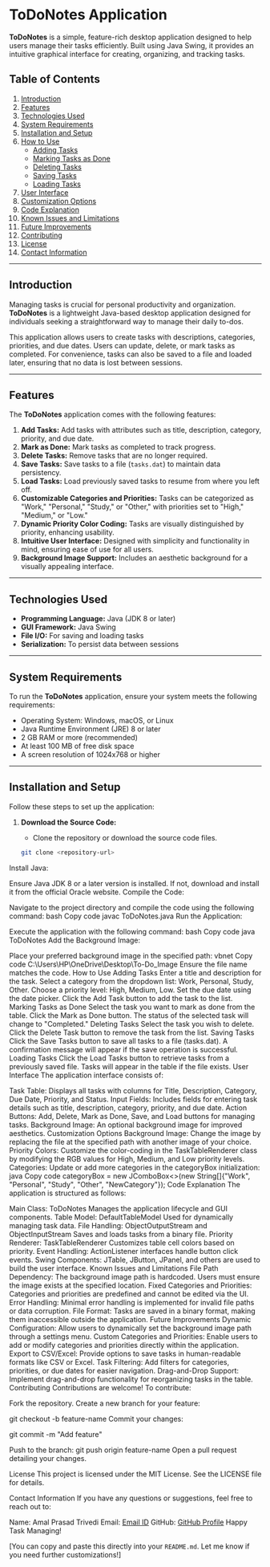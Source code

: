 # ToDoNotes Application

**ToDoNotes** is a simple, feature-rich desktop application designed to help users manage their tasks efficiently. Built using Java Swing, it provides an intuitive graphical interface for creating, organizing, and tracking tasks. 

## Table of Contents

1. [Introduction](#introduction)
2. [Features](#features)
3. [Technologies Used](#technologies-used)
4. [System Requirements](#system-requirements)
5. [Installation and Setup](#installation-and-setup)
6. [How to Use](#how-to-use)
   - [Adding Tasks](#adding-tasks)
   - [Marking Tasks as Done](#marking-tasks-as-done)
   - [Deleting Tasks](#deleting-tasks)
   - [Saving Tasks](#saving-tasks)
   - [Loading Tasks](#loading-tasks)
7. [User Interface](#user-interface)
8. [Customization Options](#customization-options)
9. [Code Explanation](#code-explanation)
10. [Known Issues and Limitations](#known-issues-and-limitations)
11. [Future Improvements](#future-improvements)
12. [Contributing](#contributing)
13. [License](#license)
14. [Contact Information](#contact-information)

---

## <a name="introduction"></a>Introduction

Managing tasks is crucial for personal productivity and organization. **ToDoNotes** is a lightweight Java-based desktop application designed for individuals seeking a straightforward way to manage their daily to-dos. 

This application allows users to create tasks with descriptions, categories, priorities, and due dates. Users can update, delete, or mark tasks as completed. For convenience, tasks can also be saved to a file and loaded later, ensuring that no data is lost between sessions.

---

## <a name="features"></a>Features

The **ToDoNotes** application comes with the following features:

1. **Add Tasks:** Add tasks with attributes such as title, description, category, priority, and due date.
2. **Mark as Done:** Mark tasks as completed to track progress.
3. **Delete Tasks:** Remove tasks that are no longer required.
4. **Save Tasks:** Save tasks to a file (`tasks.dat`) to maintain data persistency.
5. **Load Tasks:** Load previously saved tasks to resume from where you left off.
6. **Customizable Categories and Priorities:** Tasks can be categorized as "Work," "Personal," "Study," or "Other," with priorities set to "High," "Medium," or "Low."
7. **Dynamic Priority Color Coding:** Tasks are visually distinguished by priority, enhancing usability.
8. **Intuitive User Interface:** Designed with simplicity and functionality in mind, ensuring ease of use for all users.
9. **Background Image Support:** Includes an aesthetic background for a visually appealing interface.

---

## <a name="technologies-used"></a>Technologies Used

- **Programming Language:** Java (JDK 8 or later)
- **GUI Framework:** Java Swing
- **File I/O:** For saving and loading tasks
- **Serialization:** To persist data between sessions

---

## <a name="system-requirements"></a>System Requirements

To run the **ToDoNotes** application, ensure your system meets the following requirements:

- Operating System: Windows, macOS, or Linux
- Java Runtime Environment (JRE) 8 or later
- 2 GB RAM or more (recommended)
- At least 100 MB of free disk space
- A screen resolution of 1024x768 or higher

---

## <a name="installation-and-setup"></a>Installation and Setup

Follow these steps to set up the application:

1. **Download the Source Code:**
   - Clone the repository or download the source code files.

   ```bash
   git clone <repository-url>
Install Java:

Ensure Java JDK 8 or a later version is installed. If not, download and install it from the official Oracle website.
Compile the Code:

Navigate to the project directory and compile the code using the following command:
bash
Copy code
javac ToDoNotes.java
Run the Application:

Execute the application with the following command:
bash
Copy code
java ToDoNotes
Add the Background Image:

Place your preferred background image in the specified path:
vbnet
Copy code
C:\Users\HP\OneDrive\Desktop\To-Do_Image
Ensure the file name matches the code.
<a name="how-to-use"></a>How to Use
Adding Tasks
Enter a title and description for the task.
Select a category from the dropdown list: Work, Personal, Study, Other.
Choose a priority level: High, Medium, Low.
Set the due date using the date picker.
Click the Add Task button to add the task to the list.
Marking Tasks as Done
Select the task you want to mark as done from the table.
Click the Mark as Done button. The status of the selected task will change to "Completed."
Deleting Tasks
Select the task you wish to delete.
Click the Delete Task button to remove the task from the list.
Saving Tasks
Click the Save Tasks button to save all tasks to a file (tasks.dat).
A confirmation message will appear if the save operation is successful.
Loading Tasks
Click the Load Tasks button to retrieve tasks from a previously saved file.
Tasks will appear in the table if the file exists.
<a name="user-interface"></a>User Interface
The application interface consists of:

Task Table:
Displays all tasks with columns for Title, Description, Category, Due Date, Priority, and Status.
Input Fields:
Includes fields for entering task details such as title, description, category, priority, and due date.
Action Buttons:
Add, Delete, Mark as Done, Save, and Load buttons for managing tasks.
Background Image:
An optional background image for improved aesthetics.
<a name="customization-options"></a>Customization Options
Background Image:
Change the image by replacing the file at the specified path with another image of your choice.
Priority Colors:
Customize the color-coding in the TaskTableRenderer class by modifying the RGB values for High, Medium, and Low priority levels.
Categories:
Update or add more categories in the categoryBox initialization:
java
Copy code
categoryBox = new JComboBox<>(new String[]{"Work", "Personal", "Study", "Other", "NewCategory"});
<a name="code-explanation"></a>Code Explanation
The application is structured as follows:

Main Class: ToDoNotes
Manages the application lifecycle and GUI components.
Table Model: DefaultTableModel
Used for dynamically managing task data.
File Handling: ObjectOutputStream and ObjectInputStream
Saves and loads tasks from a binary file.
Priority Renderer: TaskTableRenderer
Customizes table cell colors based on priority.
Event Handling:
ActionListener interfaces handle button click events.
Swing Components:
JTable, JButton, JPanel, and others are used to build the user interface.
<a name="known-issues-and-limitations"></a>Known Issues and Limitations
File Path Dependency:
The background image path is hardcoded. Users must ensure the image exists at the specified location.
Fixed Categories and Priorities:
Categories and priorities are predefined and cannot be edited via the UI.
Error Handling:
Minimal error handling is implemented for invalid file paths or data corruption.
File Format:
Tasks are saved in a binary format, making them inaccessible outside the application.
<a name="future-improvements"></a>Future Improvements
Dynamic Configuration:
Allow users to dynamically set the background image path through a settings menu.
Custom Categories and Priorities:
Enable users to add or modify categories and priorities directly within the application.
Export to CSV/Excel:
Provide options to save tasks in human-readable formats like CSV or Excel.
Task Filtering:
Add filters for categories, priorities, or due dates for easier navigation.
Drag-and-Drop Support:
Implement drag-and-drop functionality for reorganizing tasks in the table.
<a name="contributing"></a>Contributing
Contributions are welcome! To contribute:

Fork the repository.
Create a new branch for your feature:

git checkout -b feature-name
Commit your changes:

git commit -m "Add feature"

Push to the branch:
git push origin feature-name
Open a pull request detailing your changes.

<a name="license"></a>License
This project is licensed under the MIT License. See the LICENSE file for details.

<a name="contact-information"></a>Contact Information
If you have any questions or suggestions, feel free to reach out to:

Name: Amal Prasad Trivedi
Email: [Email ID](amaltrivedi3904stella@gmail.com)
GitHub: [GitHub Profile](https://github.com/amalprasadtrivedi/)
Happy Task Managing!

[You can copy and paste this directly into your `README.md`. Let me know if you need further customizations!]










